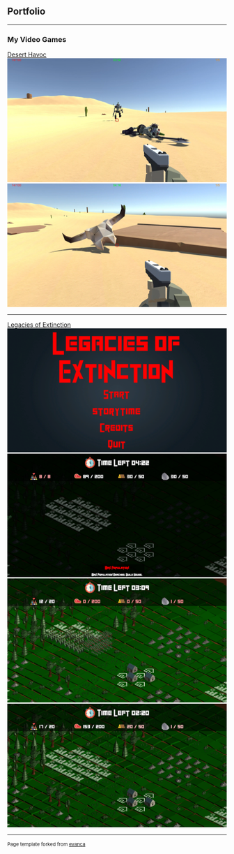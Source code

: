 ## Portfolio

---

### My Video Games 

[Desert Havoc](https://d4centertainment.itch.io/desert)
<br>
<img src="images/DesHAv1.png?raw=true"/>
<br>
<img src="images/DesHAv2.png?raw=true"/>

---
[Legacies of Extinction](https://policeproduction.itch.io/legacies-of-extinction)
<img src="images/Leg1.png?raw=true"/>
<br>
<img src="images/Leg2.png?raw=true"/>
<br>
<img src="images/Leg3.png?raw=true"/>
<br>
<img src="images/Leg4.png?raw=true"/>

---



<p style="font-size:11px">Page template forked from <a href="https://github.com/evanca/quick-portfolio">evanca</a></p>
<!-- Remove above link if you don't want to attibute -->
